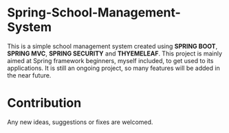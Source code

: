 # Spring-School-Management-System

This is a simple school management system created using **SPRING BOOT**, **SPRING MVC**, **SPRING SECURITY** and **THYEMELEAF**. This project is mainly aimed at Spring framework beginners, myself included, to get used to its applications. 
It is still an ongoing project, so many features will be added in the near future.


# Contribution
Any new ideas, suggestions or fixes are welcomed.
